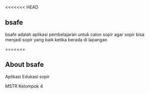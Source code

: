 <<<<<<< HEAD
## bsafe

bsafe adalah aplikasi pembelajaran untuk calon sopir agar sopir bisa menjadi sopir yang baik ketika berada di lapangan

=======

## About bsafe

Aplikasi Edukasi sopir 

MSTR Kelompok 4


